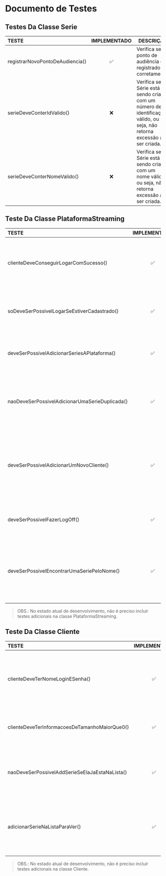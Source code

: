 # Documento de Testes

## Testes Da Classe Serie

| TESTE | IMPLEMENTADO |  DESCRIÇÃO
|:--|:--:|--|
| registrarNovoPontoDeAudiencia() | ✅ | Verifica se ponto de audiência é registrado corretamente. |
| serieDeveConterIdValido() | ❌ | Verifica se a Série está sendo criada com um número de identificação válido, ou seja, não retorna excessão ao ser criada.
| serieDeveConterNomeValido() | ❌ | Verifica se a Série está sendo criada com um nome válido, ou seja, não retorna excessão ao ser criada.|

## Teste Da Classe PlataformaStreaming

| TESTE | IMPLEMENTADO |  DESCRIÇÃO
|:--|:--:|--|
| clienteDeveConseguirLogarComSucesso() | ✅ | Valida se usuário consegue logar no sistema utilizando as credenciais corretas. |
| soDeveSerPossivelLogarSeEstiverCadastrado() | ✅ | Certifica que usuário não deve poder logar no sistema caso não esteja cadastrado. |
| deveSerPossivelAdicionarSeriesAPlataforma() | ✅ | Valida se a classe adiciona objetos do tipo Serie corretamente. |
| naoDeveSerPossivelAdicionarUmaSerieDuplicada() | ✅ | Certifica que o sistema não deve adicionar uma série caso ela já tenha sido cadastrada antes. |
| deveSerPossivelAdicionarUmNovoCliente() | ✅ | Certifica que o sistema não retorna erros ao tentar adicionar um novo cliente no sistema passando todos os parâmetros corretamente. |
| deveSerPossivelFazerLogOff() | ✅ | Certifica que sistema efetua o logoff do usuário corretamente. |
| deveSerPossivelEncontrarUmaSeriePeloNome() | ✅ | Certifica que o sistema é capaz de encontrar uma Série passando o nome dela como parâmetro de pesquisa. |


> OBS.: No estado atual de desenvolvimento, não é preciso incluir testes adicionais na classe PlataformaStreaming.

## Teste Da Classe Cliente

| TESTE | IMPLEMENTADO |  DESCRIÇÃO
|:--|:--:|--|
| clienteDeveTerNomeLoginESenha() | ✅ | Certifica que o sistema retorna uma excessão ao tentar criar um Cliente sem todos os parâmetros necessários. |
| clienteDeveTerInformacoesDeTamanhoMaiorQue0() | ✅ | Certifica que o Cliente não deve ser criado com atributos inválidos. |
| naoDeveSerPossivelAddSerieSeElaJaEstaNaLista() | ✅ | Cerifica que o usuário não pode adicionar uma Série que já existe em sua Lista de séries. |
| adicionarSerieNaListaParaVer() | ✅ | Certifica que o sistema é capaz de adicionar corretamente uma série na lista de séries do Cliente |

> OBS.: No estado atual de desenvolvimento, não é preciso incluir testes adicionais na classe Cliente.